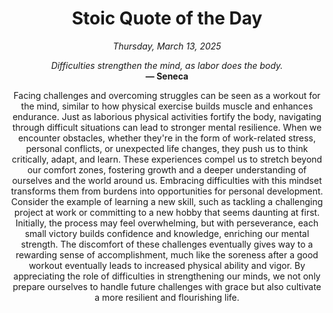<h1 align="center">Stoic Quote of the Day</h1>
<p align="center"><em><!--date-start-->Thursday, March 13, 2025<!--date-end--></em></p>
<p align="center">
    <em><!--START_SECTION:quote-text-->
Difficulties strengthen the mind, as labor does the body.
<!--END_SECTION:quote-text--></em><br>
    <strong>— <!--START_SECTION:quote-author-->
Seneca
<!--END_SECTION:quote-author--></strong>
</p>

<p align="center" style="max-width:600px;margin:0 auto;">
<!--START_SECTION:quote-interpretation-->
Facing challenges and overcoming struggles can be seen as a workout for the mind, similar to how physical exercise builds muscle and enhances endurance. Just as laborious physical activities fortify the body, navigating through difficult situations can lead to stronger mental resilience. When we encounter obstacles, whether they're in the form of work-related stress, personal conflicts, or unexpected life changes, they push us to think critically, adapt, and learn. These experiences compel us to stretch beyond our comfort zones, fostering growth and a deeper understanding of ourselves and the world around us. Embracing difficulties with this mindset transforms them from burdens into opportunities for personal development. Consider the example of learning a new skill, such as tackling a challenging project at work or committing to a new hobby that seems daunting at first. Initially, the process may feel overwhelming, but with perseverance, each small victory builds confidence and knowledge, enriching our mental strength. The discomfort of these challenges eventually gives way to a rewarding sense of accomplishment, much like the soreness after a good workout eventually leads to increased physical ability and vigor. By appreciating the role of difficulties in strengthening our minds, we not only prepare ourselves to handle future challenges with grace but also cultivate a more resilient and flourishing life.
<!--END_SECTION:quote-interpretation-->
</p>
